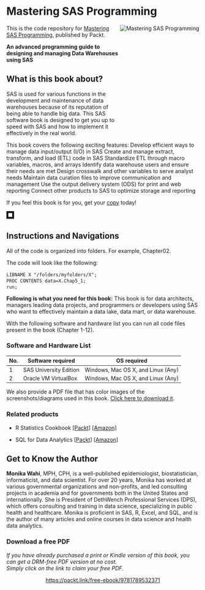 # Mastering SAS Programming

<a href="https://www.packtpub.com/programming/mastering-sas-programming?utm_source=github&utm_medium=repository&utm_campaign=9781789532371"><img src="https://static.packt-cdn.com/products/9781789532371/cover/smaller" alt="Mastering SAS Programming" height="256px" align="right"></a>

This is the code repository for [Mastering SAS Programming](https://www.packtpub.com/programming/mastering-sas-programming?utm_source=github&utm_medium=repository&utm_campaign=9781789532371), published by Packt.

**An advanced programming guide to designing and managing Data Warehouses using SAS**

## What is this book about?
SAS is used for various functions in the development and maintenance of data warehouses because of its reputation of being able to handle big data. This SAS software book is designed to get you up to speed with SAS and how to implement it effectively in the real world. 

This book covers the following exciting features:
Develop efficient ways to manage data input/output (I/O) in SAS
Create and manage extract, transform, and load (ETL) code in SAS
Standardize ETL through macro variables, macros, and arrays
Identify data warehouse users and ensure their needs are met
Design crosswalk and other variables to serve analyst needs
Maintain data curation files to improve communication and management
Use the output delivery system (ODS) for print and web reporting
Connect other products to SAS to optimize storage and reporting

If you feel this book is for you, get your [copy](https://www.amazon.com/dp/178953237X) today!

<a href="https://www.packtpub.com/?utm_source=github&utm_medium=banner&utm_campaign=GitHubBanner"><img src="https://raw.githubusercontent.com/PacktPublishing/GitHub/master/GitHub.png" 
alt="https://www.packtpub.com/" border="5" /></a>

## Instructions and Navigations
All of the code is organized into folders. For example, Chapter02.

The code will look like the following:
```
LIBNAME X "/folders/myfolders/X";
PROC CONTENTS data=X.Chap5_1;
run;
```

**Following is what you need for this book:**
This book is for data architects, managers leading data projects, and programmers or developers using SAS who want to effectively maintain a data lake, data mart, or data warehouse.

With the following software and hardware list you can run all code files present in the book (Chapter 1-12).
### Software and Hardware List
| No. | Software required | OS required |
| -------- | ------------------------------------ | ----------------------------------- |
| 1 | SAS University Edition | Windows, Mac OS X, and Linux (Any) |
| 2 | Oracle VM VirtualBox | Windows, Mac OS X, and Linux (Any) |


We also provide a PDF file that has color images of the screenshots/diagrams used in this book. [Click here to download it](https://static.packt-cdn.com/downloads/9781789532371_ColorImages.pdf).

### Related products
* R Statistics Cookbook [[Packt]](https://www.packtpub.com/product/r-statistics-cookbook/9781789802566?utm_source=github&utm_medium=repository&utm_campaign=) [[Amazon]](https://www.amazon.com/dp/1789802563)

* SQL for Data Analytics [[Packt]](https://www.packtpub.com/product/sql-for-data-analytics/9781789807356?utm_source=github&utm_medium=repository&utm_campaign=9781789807356) [[Amazon]](https://www.amazon.com/dp/B07QVQGBXB)


## Get to Know the Author
**Monika Wahi**, MPH, CPH, is a well-published epidemiologist, biostatistician, informaticist, and data scientist. For over 20 years, Monika has worked at various governmental organizations and non-profits, and led consulting projects in academia and for governments both in the United States and internationally. She is President of DethWench Professional Services (DPS), which offers consulting and training in data science, specializing in public health and healthcare. Monika is proficient in SAS, R, Excel, and SQL, and is the author of many articles and online courses in data science and health data analytics.
### Download a free PDF

 <i>If you have already purchased a print or Kindle version of this book, you can get a DRM-free PDF version at no cost.<br>Simply click on the link to claim your free PDF.</i>
<p align="center"> <a href="https://packt.link/free-ebook/9781789532371">https://packt.link/free-ebook/9781789532371 </a> </p>